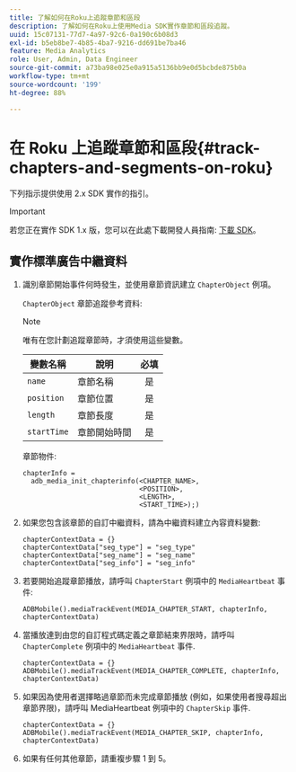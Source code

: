 ```yaml
---
title: 了解如何在Roku上追蹤章節和區段
description: 了解如何在Roku上使用Media SDK實作章節和區段追蹤。
uuid: 15c07131-77d7-4a97-92c6-0a190c6b08d3
exl-id: b5eb8be7-4b85-4ba7-9216-dd691be7ba46
feature: Media Analytics
role: User, Admin, Data Engineer
source-git-commit: a73ba98e025e0a915a5136bb9e0d5bcbde875b0a
workflow-type: tm+mt
source-wordcount: '199'
ht-degree: 88%

---
```


# 在 Roku 上追蹤章節和區段{#track-chapters-and-segments-on-roku}

下列指示提供使用 2.x SDK 實作的指引。

>[!IMPORTANT]
>
> 若您正在實作 SDK 1.x 版，您可以在此處下載開發人員指南: [下載 SDK](/help/getting-started/download-sdks.md)。

## 實作標準廣告中繼資料

1. 識別章節開始事件何時發生，並使用章節資訊建立 `ChapterObject` 例項。

   `ChapterObject` 章節追蹤參考資料:

   >[!NOTE]
   >
   >唯有在您計劃追蹤章節時，才須使用這些變數。

   | 變數名稱 | 說明 | 必填 |
   | --- | --- | :---: |
   | `name` | 章節名稱 | 是 |
   | `position` | 章節位置 | 是 |
   | `length` | 章節長度 | 是 |
   | `startTime` | 章節開始時間 | 是 |

   章節物件:

   ```
   chapterInfo =  
     adb_media_init_chapterinfo(<CHAPTER_NAME>,  
                                <POSITION>,  
                                <LENGTH>,  
                                <START_TIME>);)
   ```

1. 如果您包含該章節的自訂中繼資料，請為中繼資料建立內容資料變數:

   ```
   chapterContextData = {}
   chapterContextData["seg_type"] = "seg_type"
   chapterContextData["seg_name"] = "seg_name"
   chapterContextData["seg_info"] = "seg_info"
   ```

1. 若要開始追蹤章節播放，請呼叫 `ChapterStart` 例項中的 `MediaHeartbeat` 事件:

   ```
   ADBMobile().mediaTrackEvent(MEDIA_CHAPTER_START, chapterInfo, chapterContextData)
   ```

1. 當播放達到由您的自訂程式碼定義之章節結束界限時，請呼叫 `ChapterComplete` 例項中的 `MediaHeartbeat` 事件.

   ```
   chapterContextData = {}
   ADBMobile().mediaTrackEvent(MEDIA_CHAPTER_COMPLETE, chapterInfo, chapterContextData)
   ```

1. 如果因為使用者選擇略過章節而未完成章節播放 (例如，如果使用者搜尋超出章節界限)，請呼叫 MediaHeartbeat 例項中的 `ChapterSkip` 事件.

   ```
   chapterContextData = {}
   ADBMobile().mediaTrackEvent(MEDIA_CHAPTER_SKIP, chapterInfo, chapterContextData)
   ```

1. 如果有任何其他章節，請重複步驟 1 到 5。
